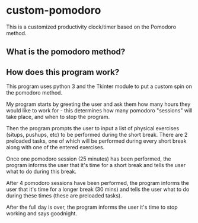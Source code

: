# custom-pomodoro

This is a customized productivity clock/timer based on the Pomodoro method.

## What is the pomodoro method?


## How does this program work?

This program uses python 3 and the Tkinter module to put a custom spin on the pomodoro method.

My program starts by greeting the user and ask them how many hours they would like to work for - this determines how many pomodoro "sessions" will take place, and when to stop the program.

Then the program prompts the user to input a list of physical exercises (situps, pushups, etc) to be performed during the short break.  There are 2 preloaded tasks, one of which will be performed during every short break along with one of the entered exercises.

Once one pomodoro session (25 minutes) has been performed, the program informs the user that it's time for a short break and tells the user what to do during this break.

After 4 pomodoro sessions have been performed, the program informs the user that it's time for a longer break (30 mins) and tells the user what to do during these times (these are preloaded tasks).

After the full day is over, the program informs the user it's time to stop working and says goodnight.
